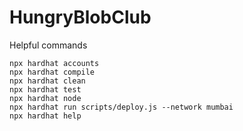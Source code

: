 # HungryBlobClub

Helpful commands
```shell
npx hardhat accounts
npx hardhat compile
npx hardhat clean
npx hardhat test
npx hardhat node
npx hardhat run scripts/deploy.js --network mumbai
npx hardhat help
```
